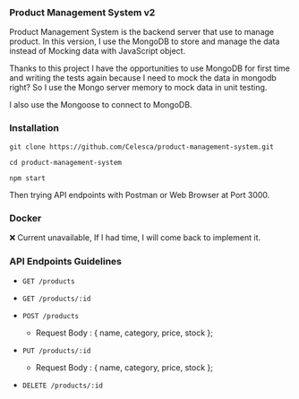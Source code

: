 ### Product Management System v2

Product Management System is the backend server that use to manage product.
In this version, I use the MongoDB to store and manage the data instead of Mocking data with JavaScript object.

Thanks to this project I have the opportunities to use MongoDB for first time and writing the tests again
because I need to mock the data in mongodb right? So I use the Mongo server memory to mock data in unit testing.

I also use the Mongoose to connect to MongoDB.

### Installation

`git clone https://github.com/Celesca/product-management-system.git`

`cd product-management-system`

`npm start`

Then trying API endpoints with Postman or Web Browser at Port 3000.

### Docker

❌ Current unavailable, If I had time, I will come back to implement it.


### API Endpoints Guidelines

* `GET /products`

* `GET /products/:id`

* `POST /products`
  - Request Body : 
    {
      name,
      category,
      price,
      stock
    };

* `PUT /products/:id`
  - Request Body : 
    {
      name,
      category,
      price,
      stock
    };

* `DELETE /products/:id`

